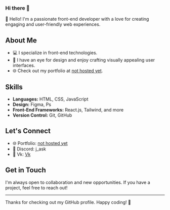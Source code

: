### Hi there 👋

👋 Hello! I'm a passionate front-end developer with a love for creating engaging and user-friendly web experiences.

## About Me

- 💻 I specialize in front-end technologies.
- 🎨 I have an eye for design and enjoy crafting visually appealing user interfaces.
- 🌐 Check out my portfolio at [not hosted yet](https://www.nothosted.com).

## Skills

- **Languages:** HTML, CSS, JavaScript
- **Design:** Figma, Ps
- **Front-End Frameworks:** React.js, Tailwind, and more
- **Version Control:** Git, GitHub

## Let's Connect

- 🌐 Portfolio: [not hosted yet](https://www.nothosted.com)
- 📧 Discord: j_ask
- 💼 Vk: [Vk](https://vk.com/j_ask)

## Get in Touch

I'm always open to collaboration and new opportunities. If you have a project, feel free to reach out!

---

Thanks for checking out my GitHub profile. Happy coding! 🚀
